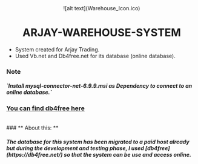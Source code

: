 
<center> ![alt text](Warehouse_Icon.ico) </center>

 <center> <h1><b> ARJAY-WAREHOUSE-SYSTEM </center> </h1></b>

- System created for Arjay Trading.
- Used Vb.net and Db4free.net for its database (online database).

### Note
<h5> `Install mysql-connector-net-6.9.9.msi as Dependency to connect to an online database.`</h5>

 ### [You can find db4free here ](https://db4free.net/) <br>


<br>
### ** About this: **
<h5> The database for this system has been migrated to a paid host already but during the development and testing phase, I used<i> [db4free](https://db4free.net/)</i> so that the system can be use and access online.</h5>
